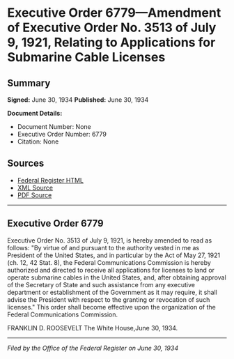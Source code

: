 # Executive Order 6779—Amendment of Executive Order No. 3513 of July 9, 1921, Relating to Applications for Submarine Cable Licenses

## Summary

**Signed:** June 30, 1934
**Published:** June 30, 1934

**Document Details:**
- Document Number: None
- Executive Order Number: 6779
- Citation: None

## Sources
- [Federal Register HTML](https://www.presidency.ucsb.edu/documents/executive-order-6779-amendment-executive-order-no-3513-july-9-1921-relating-applications)
- [XML Source](None)
- [PDF Source](None)

---

## Executive Order 6779

Executive Order No. 3513 of July 9, 1921, is hereby amended to read as follows:
"By virtue of and pursuant to the authority vested in me as President of the United States, and in particular by the Act of May 27, 1921 (ch. 12, 42 Stat. 8), the Federal Communications Commission is hereby authorized and directed to receive all applications for licenses to land or operate submarine cables in the United States, and, after obtaining approval of the Secretary of State and such assistance from any executive department or establishment of the Government as it may require, it shall advise the President with respect to the granting or revocation of such licenses."
This order shall become effective upon the organization of the Federal Communications Commission.

FRANKLIN D. ROOSEVELT
The White House,June 30, 1934.

---

*Filed by the Office of the Federal Register on June 30, 1934*
